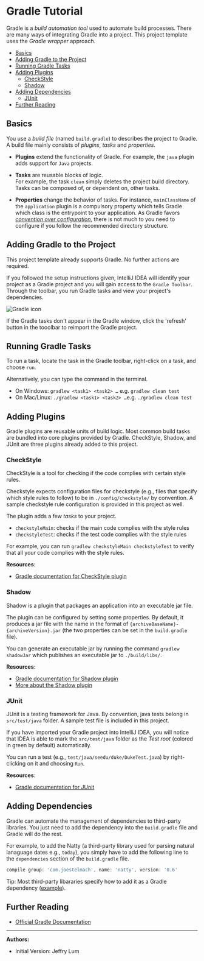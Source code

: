 # Gradle Tutorial

Gradle is a _build automation tool_ used to automate build processes.
There are many ways of integrating Gradle into a project.
This project template uses the _Gradle wrapper_ approach.

* [Basics](#basics)
* [Adding Gradle to the Project](#adding-gradle-to-the-project)
* [Running Gradle Tasks](#running-gradle-tasks)
* [Adding Plugins](#adding-plugins)
  * [CheckStyle](#checkstyle)
  * [Shadow](#shadow)
* [Adding Dependencies](#adding-dependencies)
  * [JUnit](#junit)
* [Further Reading](#further-reading)

## Basics

You use a _build file_ (named `build.gradle`) to describes the project to Gradle. 
A build file mainly consists of _plugins_, _tasks_ and _properties_. 

* **Plugins** extend the functionality of Gradle. 
For example, the `java` plugin adds support for `Java` projects.

* **Tasks** are reusable blocks of logic.  
For example, the task `clean` simply deletes the project build directory. 
Tasks can be composed of, or dependent on, other tasks. 

* **Properties** change the behavior of tasks. 
For instance, `mainClassName` of the `application` plugin is a compulsory property which tells Gradle which class is the entrypoint to your application.
As Gradle favors [_convention over configuration_](https://en.wikipedia.org/wiki/Convention_over_configuration), there is not much to you need to configure if you follow the recommended directory structure.


## Adding Gradle to the Project

This project template already supports Gradle. No further actions are required.

If you followed the setup instructions given, IntelliJ IDEA will identify your project as a Gradle project and you will gain access to the `Gradle Toolbar`.
Through the toolbar, you run Gradle tasks and view your project's dependencies.

![Gradle icon](assets/GradleIcon.png)

If the Gradle tasks don't appear in the Gradle window, click the 'refresh' button in the tooolbar to reimport the Gradle project.

## Running Gradle Tasks

To run a task, locate the task in the Gradle toolbar, right-click on a task, and choose `run`.

Alternatively, you can type the command in the terminal.

* On Windows: `gradlew <task1> <task2> …`​ e.g. `gradlew clean test`
* On Mac/Linux: `./gradlew <task1> <task2> …`​ e.g. `./gradlew clean test`


## Adding Plugins

Gradle plugins are reusable units of build logic. 
Most common build tasks are bundled into core plugins provided by Gradle. 
CheckStyle, Shadow, and JUnit are three plugins already added to this project.

### CheckStyle

CheckStyle is a tool for checking if the code complies with certain style rules.

Checkstyle expects configuration files for checkstyle (e.g., files that specify which style rules to follow) to be in `./config/checkstyle/` by convention.
A sample checkstyle rule configuration is provided in this project as well.

The plugin adds a few _tasks_ to your project.
* `checkstyleMain`: checks if the main code complies with the style rules
* `checkstyleTest`: checks if the test code complies with the style rules

For example, you can run `gradlew checkstyleMain checkstyleTest` to verify that all your code complies with the style rules.

**Resources**:
* [Gradle documentation for CheckStyle plugin](https://docs.gradle.org/current/userguide/checkstyle_plugin.html)

### Shadow

Shadow is a plugin that packages an application into an executable jar file. 

The plugin can be configured by setting some properties. 
By default, it produces a jar file with the name in the format of `{archiveBaseName}-{archiveVersion}.jar` (the two properties can be set in the `build.gradle` file).

You can generate an executable jar by running the command `gradlew shadowJar` which publishes an executable jar to `./build/libs/`.

**Resources**:
* [Gradle documentation for Shadow plugin](https://plugins.gradle.org/plugin/com.github.johnrengelman.shadow)
* [More about the Shadow plugin](https://imperceptiblethoughts.com/shadow/introduction/)


### JUnit

JUnit is a testing framework for Java. By convention, java tests belong in `src/test/java` folder. A sample test file is included in this project.

If you have imported your Gradle project into IntelliJ IDEA, you will notice that IDEA is able to mark the `src/test/java` folder as the _Test root_ (colored in green by default) automatically.

You can run a test (e.g., `test/java/seedu/duke/DukeTest.java`) by right-clicking on it and choosing `Run`.

**Resources**:
* [Gradle documentation for JUnit](https://docs.gradle.org/current/userguide/java_testing.html#using_junit5)


## Adding Dependencies

Gradle can automate the management of dependencies to third-party libraries. You just need to add the dependency into the `build.gradle` file and Gradle will do the rest.

For example, to add the Natty (a third-party library used for parsing natural lanaguage dates e.g., `today`), you simply have to add the following line to the `dependencies` section of the `build.gradle` file.
```groovy
compile group: 'com.joestelmach', name: 'natty', version: '0.6'
```

Tip: Most third-party libararies specify how to add it as a Gradle dependency ([example](https://mvnrepository.com/artifact/com.joestelmach/natty/0.6)).

## Further Reading

* [Official Gradle Documentation](https://docs.gradle.org/current/userguide/userguide.html)

----------------------------------------------------------------------------------------
**Authors:**
* Initial Version: Jeffry Lum
